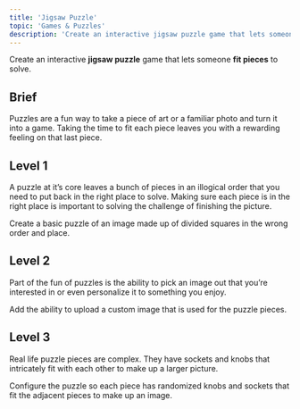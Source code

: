 ```yaml
---
title: 'Jigsaw Puzzle'
topic: 'Games & Puzzles'
description: 'Create an interactive jigsaw puzzle game that lets someone fit pieces to solve.'
---
```

Create an interactive <strong className="color-blue">jigsaw puzzle</strong> game that lets someone <strong className="color-purple">fit pieces</strong> to solve.

## Brief

Puzzles are a fun way to take a piece of art or a familiar photo and turn it into a game. Taking the time to fit each piece leaves you with a rewarding feeling on that last piece.

## Level 1

A puzzle at it’s core leaves a bunch of pieces in an illogical order that you need to put back in the right place to solve. Making sure each piece is in the right place is important to solving the challenge of finishing the picture.

Create a basic puzzle of an image made up of divided squares in the wrong order and place.

## Level 2

Part of the fun of puzzles is the ability to pick an image out that you’re interested in or even personalize it to something you enjoy.

Add the ability to upload a custom image that is used for the puzzle pieces.

## Level 3

Real life puzzle pieces are complex. They have sockets and knobs that intricately fit with each other to make up a larger picture.

Configure the puzzle so each piece has randomized knobs and sockets that fit the adjacent pieces to make up an image.



